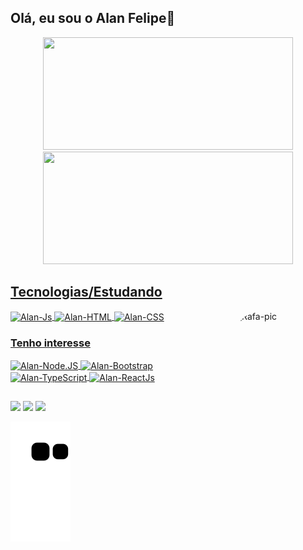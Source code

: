 ## Olá, eu sou o Alan Felipe👋

<div align="center">
  <a href="https://github.com/alanfljesus">
  <img height="180em" width="400em"src="https://github-readme-stats.vercel.app/api?username=alanfljesus&show_icons=true&theme=dracula&include_all_commits=true&count_private=true"/>
  <img height="180em" width="400em" src="https://github-readme-stats.vercel.app/api/top-langs/?username=alanfljesus&layout=compact&langs_count=7&theme=dracula"/>
</div>
  
  
 ## Tecnologias/Estudando
  
  <div style="display: inline_block">
  <img align="center" title="JavaScript" alt="Alan-Js" height="30" width="40" src="https://xesque.rocketseat.dev/platform/tech/javascript.svg">
  <img align="center" title="HTML5" alt="Alan-HTML" height="30" width="40" src="https://xesque.rocketseat.dev/platform/tech/html5.svg">
  <img align="center" title="CSS3" alt="Alan-CSS" height="30" width="40" src="https://xesque.rocketseat.dev/platform/tech/css3.svg">  
   <img align="right" alt="Rafa-pic" height="150" width="150" style="border-radius:50px;" 
  src="https://c.tenor.com/fCvgrro-iaMAAAAd/luffy-gif-ep982-luffy.gif">
  </div>
    

 ### Tenho interesse 
 
  <div style="display: inline_block">
   <img align="center" title="Node.js" alt="Alan-Node.JS" height="30" width="40" src="https://xesque.rocketseat.dev/platform/tech/node.svg">
   <img align="center" title="Bootstrap" alt="Alan-Bootstrap" height="30" width="40" src="https://xesque.rocketseat.dev/platform/tech/bootstrap.svg">
   <img align="center" title="TypeScript" alt="Alan-TypeScript" height="30" width="40" src="https://xesque.rocketseat.dev/platform/tech/typescript.svg">
   <img align="center" title="ReactJs" alt="Alan-ReactJs" height="30" width="40" src="https://xesque.rocketseat.dev/platform/tech/reactjs.svg"> 
  </div>

  ##
 
  <div> 
<a href="https://www.instagram.com/alanflj014/" target="_blank"><img src="https://img.shields.io/badge/-Instagram-%23E4405F?style=for-the-badge&logo=instagram&logoColor=white" target="_blank"></a>
<a href = "mailto:alanfljesus@hotmail.com"><img src="https://img.shields.io/badge/-Gmail-%23333?style=for-the-badge&logo=gmail&logoColor=white" target="_blank"></a>
<a href="https://www.linkedin.com/in/alanfelipejesus/" target="_blank"><img src="https://img.shields.io/badge/-LinkedIn-%230077B5?style=for-the-badge&logo=linkedin&logoColor=white" target="_blank"></a> 

 
  ![Snake animation](https://github.com/rafaballerini/rafaballerini/blob/output/github-contribution-grid-snake.svg) 
    
</div>
  
